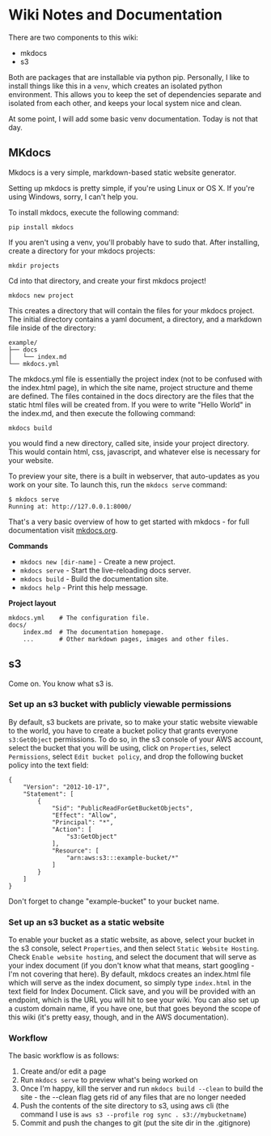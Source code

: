 # Wiki Notes and Documentation

There are two components to this wiki:

- mkdocs
- s3

Both are packages that are installable via python pip. Personally, I like
to install things like this in a `venv`, which creates an isolated python 
environment. This allows you to keep the set of dependencies separate and
isolated from each other, and keeps your local system nice and clean.

At some point, I will add some basic venv documentation. Today is not 
that day.

## MKdocs

Mkdocs is a very simple, markdown-based static website generator. 

Setting up mkdocs is pretty simple, if you're using Linux or OS X. If 
you're using Windows, sorry, I can't help you. 

To install mkdocs, execute the following command:

`pip install mkdocs`

If you aren't using a venv, you'll probably have to sudo that. After installing, 
create a directory for your mkdocs projects:

`mkdir projects`

Cd into that directory, and create your first mkdocs project!

`mkdocs new project`

This creates a directory that will contain the files for your mkdocs project. 
The initial directory contains a yaml document, a directory, and a markdown
file inside of the directory:

    example/
    ├── docs
    │   └── index.md
    └── mkdocs.yml

The mkdocs.yml file is essentially the project index (not to be confused 
with the index.html page), in which the site name, project structure and theme are
defined. The files contained in the docs directory are the files that 
the static html files will be created from. If you were to write "Hello 
World" in the index.md, and then execute the following command:

`mkdocs build`

you would find a new directory, called site, inside your project directory.
This would contain html, css, javascript, and whatever else is necessary
for your website.

To preview your site, there is a built in webserver, that auto-updates as
you work on your site. To launch this, run the `mkdocs serve` command:

    $ mkdocs serve
    Running at: http://127.0.0.1:8000/

That's a very basic overview of how to get started with mkdocs - for 
full documentation visit [mkdocs.org](http://mkdocs.org).

**Commands**

* `mkdocs new [dir-name]` - Create a new project.
* `mkdocs serve` - Start the live-reloading docs server.
* `mkdocs build` - Build the documentation site.
* `mkdocs help` - Print this help message.

**Project layout**

    mkdocs.yml    # The configuration file.
    docs/
        index.md  # The documentation homepage.
        ...       # Other markdown pages, images and other files.

## s3

Come on. You know what s3 is.

### Set up an s3 bucket with publicly viewable permissions

By default, s3 buckets are private, so to make your static website 
viewable to the world, you have to create a bucket policy that grants
everyone `s3:GetObject` permissions. To do so, in the s3 console of your
AWS account, select the bucket that you will be using, click on `Properties`,
select `Permissions`, select `Edit bucket policy`, and drop the following 
bucket policy into the text field:

    {
        "Version": "2012-10-17",
        "Statement": [
            {
                "Sid": "PublicReadForGetBucketObjects",
                "Effect": "Allow",
                "Principal": "*",
                "Action": [
                    "s3:GetObject"
                ],
                "Resource": [
                    "arn:aws:s3:::example-bucket/*"
                ]
            }
        ]
    }
    
Don't forget to change "example-bucket" to your bucket name.

### Set up an s3 bucket as a static website

To enable your bucket as a static website, as above, select your bucket 
in the s3 console, select `Properties`, and then select `Static Website Hosting`. 
Check `Enable website hosting`, and select the document that 
will serve as your index document (if you don't know what that means, 
start googling - I'm not covering that here). By default, mkdocs creates 
an index.html file which will serve as the index document, so simply type
`index.html` in the text field for Index Document. Click save, and you 
will be provided with an endpoint, which is the URL you will hit to see 
your wiki. You can also set up a custom domain name, if you have one, but 
that goes beyond the scope of this wiki (it's pretty easy, though, and 
in the AWS documentation).

### Workflow

The basic workflow is as follows:

1. Create and/or edit a page
2. Run `mkdocs serve` to preview what's being worked on
3. Once I'm happy, kill the server and run `mkdocs build --clean` to 
build the site - the --clean flag gets rid of any files that are no longer needed
4. Push the contents of the site directory to s3, using aws cli (the 
command I use is `aws s3 --profile rog sync . s3://mybucketname`)
5. Commit and push the changes to git (put the site dir in the .gitignore)

